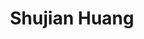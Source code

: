 ---
# Display name
title: Shujian Huang
tags: [llm, llm_prof]

homepage: http://nlp.nju.edu.cn/huangsj

# Role/position/tagline
role: <a href='https://cs.nju.edu.cn'>Nanjing University&nbsp;&nbsp;School of Computer Science</a>

# Organizations/Affiliations to display in Biography blox
organizations:
  - name: Natural Language Processing Research Group
    url: http://nlp.nju.edu.cn
---